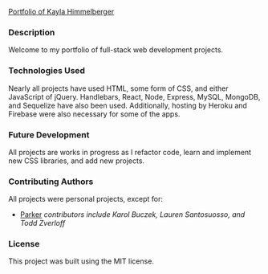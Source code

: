[Portfolio of Kayla Himmelberger](https://kaylahimmel.github.io/)

### Description
Welcome to my portfolio of full-stack web development projects. 

### Technologies Used
Nearly all projects have used HTML, some form of CSS, and either JavaScript of jQuery. Handlebars, React, Node, Express, MySQL, MongoDB, and Sequelize have also been used. Additionally, hosting by Heroku and Firebase were also necessary for some of the apps.

### Future Development
All projects are works in progress as I refactor code, learn and implement new CSS libraries, and add new projects.

### Contributing Authors
All projects were personal projects, except for:
- [Parker](https://durmstrang.github.io/Project-1/) *contributors include Karol Buczek, Lauren Santosuosso, and Todd Zverloff*

### License
This project was built using the MIT license.